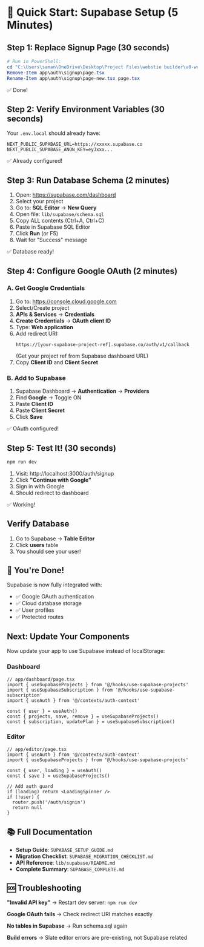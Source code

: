 # 🚀 Quick Start: Supabase Setup (5 Minutes)

## Step 1: Replace Signup Page (30 seconds)

```powershell
# Run in PowerShell:
cd "C:\Users\saman\OneDrive\Desktop\Project Files\webstie builder\v0-website-builder-project"
Remove-Item app\auth\signup\page.tsx
Rename-Item app\auth\signup\page-new.tsx page.tsx
```

✅ Done!

## Step 2: Verify Environment Variables (30 seconds)

Your `.env.local` should already have:
```env
NEXT_PUBLIC_SUPABASE_URL=https://xxxxx.supabase.co
NEXT_PUBLIC_SUPABASE_ANON_KEY=eyJxxx...
```

✅ Already configured!

## Step 3: Run Database Schema (2 minutes)

1. Open: https://supabase.com/dashboard
2. Select your project
3. Go to: **SQL Editor** → **New Query**
4. Open file: `lib/supabase/schema.sql`
5. Copy ALL contents (Ctrl+A, Ctrl+C)
6. Paste in Supabase SQL Editor
7. Click **Run** (or F5)
8. Wait for "Success" message

✅ Database ready!

## Step 4: Configure Google OAuth (2 minutes)

### A. Get Google Credentials
1. Go to: https://console.cloud.google.com
2. Select/Create project
3. **APIs & Services** → **Credentials**
4. **Create Credentials** → **OAuth client ID**
5. Type: **Web application**
6. Add redirect URI:
   ```
   https://[your-supabase-project-ref].supabase.co/auth/v1/callback
   ```
   (Get your project ref from Supabase dashboard URL)
7. Copy **Client ID** and **Client Secret**

### B. Add to Supabase
1. Supabase Dashboard → **Authentication** → **Providers**
2. Find **Google** → Toggle ON
3. Paste **Client ID**
4. Paste **Client Secret**
5. Click **Save**

✅ OAuth configured!

## Step 5: Test It! (30 seconds)

```bash
npm run dev
```

1. Visit: http://localhost:3000/auth/signup
2. Click **"Continue with Google"**
3. Sign in with Google
4. Should redirect to dashboard

✅ Working!

## Verify Database

1. Go to Supabase → **Table Editor**
2. Click **users** table
3. You should see your user!

## 🎉 You're Done!

Supabase is now fully integrated with:
- ✅ Google OAuth authentication
- ✅ Cloud database storage
- ✅ User profiles
- ✅ Protected routes

## Next: Update Your Components

Now update your app to use Supabase instead of localStorage:

### Dashboard
```tsx
// app/dashboard/page.tsx
import { useSupabaseProjects } from '@/hooks/use-supabase-projects'
import { useSupabaseSubscription } from '@/hooks/use-supabase-subscription'
import { useAuth } from '@/contexts/auth-context'

const { user } = useAuth()
const { projects, save, remove } = useSupabaseProjects()
const { subscription, updatePlan } = useSupabaseSubscription()
```

### Editor
```tsx
// app/editor/page.tsx
import { useAuth } from '@/contexts/auth-context'
import { useSupabaseProjects } from '@/hooks/use-supabase-projects'

const { user, loading } = useAuth()
const { save } = useSupabaseProjects()

// Add auth guard
if (loading) return <LoadingSpinner />
if (!user) {
  router.push('/auth/signin')
  return null
}
```

## 📚 Full Documentation

- **Setup Guide**: `SUPABASE_SETUP_GUIDE.md`
- **Migration Checklist**: `SUPABASE_MIGRATION_CHECKLIST.md`
- **API Reference**: `lib/supabase/README.md`
- **Complete Summary**: `SUPABASE_COMPLETE.md`

## 🆘 Troubleshooting

**"Invalid API key"**
→ Restart dev server: `npm run dev`

**Google OAuth fails**
→ Check redirect URI matches exactly

**No tables in Supabase**
→ Run schema.sql again

**Build errors**
→ Slate editor errors are pre-existing, not Supabase related
